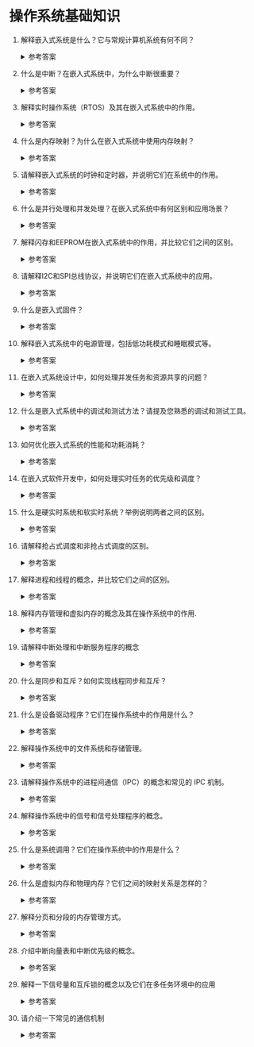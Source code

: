 操作系统基础知识
===

1. 解释嵌入式系统是什么？它与常规计算机系统有何不同？
    <details>
      <summary>参考答案</summary>

      嵌入式系统是一种专门设计用于执行特定任务的计算机系统。与常规计算机系统（如个人计算机）相比，嵌入式系统通常具有以下特点：
      1. `特定功能`：嵌入式系统是为特定的任务或应用程序而设计的，例如工业自动化、医疗设备、汽车控制系统等。它们被用于执行特定的功能，通常具有固定的硬件和软件配置。
      2. `严格的资源限制`：由于嵌入式系统通常具有较小的尺寸、较低的功耗和较有限的资源（如内存和处理能力），因此设计嵌入式系统时需要特别注意资源的优化和利用。
      3. `实时性要求`：许多嵌入式系统需要实时响应，即需要在严格的时间限制内对事件做出快速反应。这些系统通常使用实时操作系统（RTOS）来确保任务的及时执行。
      4. `硬件和软件紧密集成`：嵌入式系统中的硬件和软件通常紧密集成，以实现高效的功能。嵌入式系统可能包括专用的处理器、传感器、执行器和其他外围设备。
      5. `可靠性和稳定性`：许多嵌入式系统用于关键任务和长时间运行，因此对可靠性和稳定性有很高的要求。它们需要能够在各种环境条件下稳定运行，并保证数据的完整性和系统的可靠性。

      参考资料：
      - [Embedded Systems Tutorial](https://www.tutorialspoint.com/embedded_systems/index.htm)
    </details>

2. 什么是中断？在嵌入式系统中，为什么中断很重要？
    <details>
      <summary>参考答案</summary>

      中断是计算机系统中的一种机制，用于在当前执行的程序或任务被中断处理程序（Interrupt Service Routine，ISR）中断执行时，响应和处理发生的事件或信号。在嵌入式系统中，中断非常重要的原因包括：
      1. `实时响应`：嵌入式系统通常需要实时响应外部事件，如传感器输入、通信数据到达等。中断允许系统立即中断当前任务的执行，转而处理紧急事件，从而满足实时性要求。
      2. `异步处理`：中断机制可以处理异步事件，这些事件无法通过程序的顺序执行来预测。通过中断，系统可以立即响应和处理这些事件，而无需等待主程序轮询或检查。
      3. `多任务处理`：中断机制使得多个任务能够并发地运行。当一个任务被中断时，系统可以立即切换到另一个任务，并在中断处理完成后返回到中断之前的执行状态。
      4. `事件驱动`：嵌入式系统通常是事件驱动的，即通过检测和处理事件来触发特定的操作。中断机制使得系统能够及时响应和处理这些事件，从而实现事件驱动的功能。
    </details>

3. 解释实时操作系统（RTOS）及其在嵌入式系统中的作用。
    <details>
      <summary>参考答案</summary>

      实时操作系统（RTOS）是一种专门设计用于实时应用程序的操作系统。实时应用程序需要在特定的时间约束内对事件作出快速响应，因此RTOS旨在提供可靠、可预测的系统响应性能。
      RTOS在嵌入式系统中起着重要作用，因为嵌入式系统通常用于控制、监测和操作各种设备和系统。以下是RTOS在嵌入式系统中的几个关键作用：
      1. `时间管理`：RTOS通过提供任务调度和事件管理功能，确保系统中的任务按照优先级和时间要求进行合理调度。它可以分配和管理任务的处理时间，确保关键任务能够按时完成，从而满足实时性要求。
      2. `中断处理`：嵌入式系统通常依赖于硬件中断来处理外部事件。RTOS能够有效管理中断请求，及时响应和处理来自外部设备的中断，并且可以根据优先级来处理多个中断请求。
      3. `任务管理`：RTOS允许将系统功能划分为多个独立的任务，每个任务都有自己的优先级和执行时间要求。RTOS负责调度和管理这些任务，确保它们以正确的顺序和时间执行，从而实现系统的并发和实时性。
      4. `资源管理`：嵌入式系统中的资源（如处理器、内存、输入/输出等）通常是有限的。RTOS提供资源管理功能，确保不同任务之间对共享资源的访问进行合理分配和调度，以防止冲突和资源争用。
      5. `通信和同步`：RTOS提供了各种通信机制和同步原语，用于任务之间的信息交换和协调。这些机制可以包括消息队列、信号量、事件标志等，用于实现任务之间的通信和同步操作。
      6. `可靠性和容错性`：RTOS通常设计为高可靠性和容错性，以应对嵌入式系统中的错误和异常情况。它提供了错误处理机制、任务监控和故障恢复等功能，以确保系统能够在异常情况下正确运行并保持稳定性。
    </details>

4. 什么是内存映射？为什么在嵌入式系统中使用内存映射？
	  <details>
      <summary>参考答案</summary>

      内存映射是一种将物理内存或设备寄存器映射到逻辑地址空间的技术。通过内存映射，物理内存和设备寄存器被映射为逻辑地址，使得处理器和其他系统组件可以通过逻辑地址来访问它们。在嵌入式系统中使用内存映射有以下几个原因：
      1. `统一访问接口`：通过内存映射，嵌入式系统可以将外设的寄存器和物理内存映射到统一的逻辑地址空间中。这样，处理器可以使用相同的指令和地址访问这些设备，无需编写特定的设备驱动程序。这种统一的访问接口简化了系统设计和软件开发。
      2. `简化访问操作`：内存映射使得对外设寄存器的访问变得像对内存的访问一样简单。处理器可以使用读写内存的指令来读取和写入设备寄存器的值，从而简化了对外设的控制和配置。
      3. `内存保护和安全性`：内存映射可用于实现内存保护和安全性。通过将不同的内存区域映射到不同的地址空间中，并设置相应的访问权限，可以限制对某些关键数据和代码的访问。这提高了系统的安全性，并防止对内存的非法访问和修改。
      4. `虚拟内存管理`：内存映射还可用于虚拟内存管理。通过将物理内存映射到虚拟地址空间中，嵌入式系统可以实现虚拟内存的功能，包括内存分页、页面置换和内存共享等。这提供了更灵活和高效的内存管理机制，使系统能够有效地利用有限的物理内存资源。

      参考资料：
      - [Memory-mapped I/O and port-mapped I/O](https://en.wikipedia.org/wiki/Memory-mapped_I/O_and_port-mapped_I/O)
      - [虚拟内存](https://zh.wikipedia.org/wiki/虚拟内存)
    </details>

5. 请解释嵌入式系统的时钟和定时器，并说明它们在系统中的作用。
	  <details>
      <summary>参考答案</summary>

      1. 时钟：嵌入式系统的时钟是一个基础设施，它提供了系统的时间参考。时钟可以是硬件上的晶振或其他类型的振荡器，用于生成系统的时钟信号。这个时钟信号驱动处理器、外设和其他系统组件的操作，用于同步它们的工作。时钟还用于测量时间间隔和执行时间相关的操作。
      2. 定时器：嵌入式系统的定时器是一个计数器，它在特定时间间隔内产生中断或触发事件。定时器可以设置为按固定时间间隔触发中断，也可以根据需要进行编程以满足系统需求。定时器通常具有预分频器和计数器，用于精确地控制定时器的周期和精度。
   
    </details>

6. 什么是并行处理和并发处理？在嵌入式系统中有何区别和应用场景？
	  <details>
      <summary>参考答案</summary>

      1. `并行处理(Parallel computing)`：并行处理是指同时执行多个任务或操作，利用多个处理单元（如多个处理器核心）并行地完成任务。在并行处理中，多个任务可以同时进行，每个任务由不同的处理单元处理，从而加快整体系统的处理速度。并行处理通常需要专门的硬件支持，如多核处理器或并行计算机系统。

      2. `并发处理(Concurrency)`：并发处理是指同时处理多个任务或操作，通过时间片轮转或其他调度算法，使得多个任务交替执行。在并发处理中，每个任务在时间上交替执行，虽然不能同时进行，但通过快速切换和调度，给用户一种同时执行的感觉。
      
      区别：
      1. `并行处理`：在嵌入式系统中，并行处理常用于需要高性能和高吞吐量的应用场景，例如图像和视频处理、信号处理和实时控制系统等。通过利用多个处理核心同时执行不同的任务，可以提高系统的实时性和响应能力。
   
      2. `并发处理`：在嵌入式系统中，由于资源有限或任务优先级不同，常常需要采用并发处理的方式。例如，实时操作系统（RTOS）使用任务调度器来管理和调度多个任务，每个任务按照一定的时间片轮转方式执行。这样可以实现多个任务的同时进行，提高系统的资源利用率和任务的响应速度。

      参考资料：
      - [Parallel computing](https://en.wikipedia.org/wiki/Parallel_computing)
      - [Concurrency (computer science)](https://en.wikipedia.org/wiki/Concurrency_(computer_science))
    </details>

7. 解释闪存和EEPROM在嵌入式系统中的作用，并比较它们之间的区别。
	  <details>
      <summary>参考答案</summary>

      闪存和EEPROM（Electrically Erasable Programmable Read-Only Memory）都是在嵌入式系统中常见的非易失性存储器，它们在系统中具有不同的作用和特点。

      1. `闪存`：闪存是一种非易失性存储器，常用于存储程序代码、操作系统和数据。它具有快速的读取速度和较大的存储容量，通常以`块`的形式进行读写操作。闪存具有擦除和编程的功能，允许数据被修改和更新。闪存通常分为 NOR Flash 和 NAND Flash 两种类型，它们在性能和应用场景上有所区别。在嵌入式系统中，闪存被广泛用于存储系统的固件、引导程序和应用程序等。它可提供长期存储和持久性的数据存储，确保系统在断电后能够保留数据和程序代码。闪存还具有较快的读取速度，支持随机访问，适用于需要频繁读取和写入数据的场景。
   
      2. `EEPROM`：EEPROM是一种电可擦除可编程只读存储器，它与闪存相似，但在擦除和编程方面更加灵活。EEPROM可以以`字节`的形式进行读写操作，而不需要擦除整个块。这使得EEPROM适用于频繁写入和更新数据的应用。在嵌入式系统中，EEPROM常用于存储配置数据、校准参数、设备状态和用户设置等。它可提供可编程的存储空间，允许数据在系统运行时被动态地修改和更新。由于EEPROM支持字节级的读写操作，它特别适用于存储小量数据的场景。

      区别：

      1. `存储方式`：闪存以块的形式进行读写操作，而EEPROM以字节的形式进行读写操作。
      2. `擦除和编程`：闪存通常需要整个块进行擦除和编程，而EEPROM可以在字节级别进行擦除和编程。
      3. `容量和性能`：闪存通常具有较大的存储容量和更快的`读取速度`，而EEPROM容量较小且`读取速度`较慢。
      4. `应用场景`：闪存适用于存储程序代码和大容量数据的场景，而EEPROM适用于存储配置数据和小容量数据的场景。
   
      参考资料:
      - [flash存储器和eeprom区别](https://www.eefocus.com/e/490296.html)
    </details>

8. 请解释I2C和SPI总线协议，并说明它们在嵌入式系统中的应用。
	  <details>
      <summary>参考答案</summary>

      I2C（Inter-Integrated Circuit）和SPI（Serial Peripheral Interface）是两种常用的串行通信总线协议，在嵌入式系统中具有不同的特点和应用。

      1. I2C总线协议：I2C是一种双线制的串行通信协议，由两根线组成：串行数据线（SDA）和串行时钟线（SCL）。它支持多主设备和多从设备的通信，并且可以在设备之间共享同一条总线。I2C使用主从架构，主设备负责发起通信和控制总线访问，而从设备则被动响应。
      在嵌入式系统中，I2C广泛应用于连接各种外设和传感器，例如温度传感器、加速度计、EEPROM、LCD显示屏等。`I2C通信简单且灵活，适用于连接多个设备并节省引脚数量的场景`。
      2. SPI总线协议：SPI是一种四线制的串行通信协议，由四根线组成：主设备输出（MOSI）、主设备输入（MISO）、时钟线（SCK）和片选线（SS）。SPI通信中，有一个主设备控制通信，可以连接多个从设备，并且每个从设备都有一个片选线用于选择通信的目标设备。
      在嵌入式系统中，SPI常用于高速数据传输和与外部设备的通信。它适用于连接各种外设，如闪存存储器、数据转换器、传感器、显示屏、无线模块等。`SPI通信速度快，适合于需要高带宽和实时性的应用场景`。

      参考资料：
      - [I²C](https://en.wikipedia.org/wiki/I2C)
      - [Serial Peripheral Interface](https://en.wikipedia.org/wiki/Serial_Peripheral_Interface)
    </details>

9.  什么是嵌入式固件？
    <details>
      <summary>参考答案</summary>

      1. 嵌入式固件（Firmware）是指嵌入在嵌入式系统中的软件程序或代码，用于控制和管理硬件设备的操作。它是一种针对特定硬件平台和应用需求编写的低级软件，通常以二进制形式存储在非易失性存储器（如闪存或EEPROM）中。
      2. 嵌入式固件在嵌入式系统中扮演着关键的角色，它负责控制硬件设备的功能和行为，实现系统的特定功能。嵌入式固件通常包括引导程序（bootloader）、驱动程序、实时操作系统（RTOS）、应用程序等，它们共同协同工作以实现嵌入式系统的预期功能。
      3. 嵌入式固件通常具有以下特点：
          1. 专用性：嵌入式固件是为特定的硬件平台和应用需求而设计，具有特定的功能和功能限制。
          2. 实时性：很多嵌入式系统需要实时响应和精确的控制，嵌入式固件需要满足实时性要求。
          3. 资源受限：嵌入式系统通常具有有限的处理能力、存储空间和能源，嵌入式固件需要高效地利用这些资源。
          4. 可靠性：嵌入式固件需要稳定可靠，能够长期运行且抵抗外部干扰和故障。
    
      参考资料：
      - [Firmware](https://en.wikipedia.org/wiki/Firmware)
    </details>

10. 解释嵌入式系统中的电源管理，包括低功耗模式和睡眠模式等。
    <details>
      <summary>参考答案</summary>

      在嵌入式系统中，电源管理是一种关键的技术，用于管理和控制系统的能源消耗，以提高系统的效率和延长电池寿命。其中，低功耗模式和睡眠模式是常见的电源管理技术。

      1. `低功耗模式（Low Power Mode）`: 低功耗模式是指嵌入式系统在空闲或非活动状态下切换到低功耗状态，以降低功耗并节省能源。在低功耗模式下，系统关闭或减少不必要的功能模块和外设的工作，降低时钟频率和电压，以及降低处理器的功耗等。系统在需要时可以快速恢复到正常工作状态。
      2. `睡眠模式（Sleep Mode）`: 睡眠模式是一种更低功耗的模式，用于将嵌入式系统完全或部分关闭，以最大限度地减少功耗和能源消耗。在睡眠模式下，系统关闭主要的时钟和电源，只保留必要的电路运行。通常需要外部触发或定时器来唤醒系统，从而恢复正常运行状态。
  
    </details>

11. 在嵌入式系统设计中，如何处理并发任务和资源共享的问题？
    <details>
      <summary>参考答案</summary>

      在嵌入式系统设计中，处理并发任务和资源共享的问题是非常重要的。以下是几种常见的方法和技术：
      1. `任务调度`：使用实时操作系统（RTOS）来管理和调度任务。RTOS提供了任务调度器，可以根据任务的优先级和调度策略决定任务的执行顺序。任务调度器会根据预定的调度算法将处理器时间分配给不同的任务，以实现并发执行。
      2. `同步和互斥`：使用同步机制和互斥机制来控制任务之间的访问和共享资源。常用的同步机制包括信号量（Semaphore）和事件（Event），它们可以用于任务之间的通信和同步操作。互斥机制例如互斥量（Mutex）和临界区（Critical Section），用于保护共享资源的访问，确保同时只有一个任务能够访问该资源。
      3. `中断处理`：使用中断来处理紧急事件和异步操作。中断允许系统在发生外部事件时立即响应，并暂停当前任务执行，执行中断服务程序。中断服务程序通常是短小而快速的，用于处理特定的事件或任务，并在完成后恢复原来的任务执行。
      4. `状态机设计`：使用状态机来管理并发任务和状态转换。状态机是一种有限状态机（FSM）的设计模式，通过定义状态和状态转换条件，控制任务的行为和状态切换。状态机设计可简化任务之间的协调和控制，并提高系统的可维护性。
    </details>

12. 什么是嵌入式系统中的调试和测试方法？请提及您熟悉的调试和测试工具。
    <details>
      <summary>参考答案</summary>

      以下是一些常见的嵌入式系统调试和测试方法及工具：

      1. 调试方法：
         1. 打印输出：在代码中插入调试打印语句，将变量值、状态信息等输出到终端或日志文件中，以便分析程序的执行流程和数据状态。
         2. 断点调试：使用集成开发环境（IDE）提供的调试器，在关键代码位置设置断点，以暂停程序执行并检查变量、观察内存状态等。
         3. 运行时跟踪：通过记录代码执行路径和函数调用顺序等信息，进行运行时分析和跟踪，以了解系统的行为和性能瓶颈。
         4. 仿真和模拟：使用仿真器或模拟器在主机上运行嵌入式系统，以模拟硬件环境并进行调试。
      2. 测试方法：
         1. 单元测试：对嵌入式系统中的各个模块进行独立的测试，验证其功能的正确性和边界条件的处理。
         2. 集成测试：将多个模块或组件组合在一起进行测试，确保它们能够正确地协同工作。
         3. 硬件/软件集成测试：验证嵌入式系统的硬件和软件之间的接口和交互，确保它们能够正确配合运行。
         4. 验收测试：在目标环境中对整个嵌入式系统进行全面的测试，验证其符合用户需求和规格要求。
      3. 调试和测试工具：
         1. 调试器（Debugger）：如GDB、JTAG调试器等，用于设置断点、监视变量和寄存器等，以及跟踪程序执行。
         2. 逻辑分析仪（Logic Analyzer）：用于捕获和分析嵌入式系统中的数字信号，以了解信号的时序和状态。
         3. 示波器（Oscilloscope）：用于观察和分析嵌入式系统中的模拟信号波形，以诊断和验证电路的正确性。
         4. 静态分析工具（Static Analysis Tools）：如Lint、Coverity等，用于静态代码分析，发现潜在的错误和缺陷。
         5. 单元测试框架：如Unity、CppUTest等，用于编写和执行单元测试，并生成测试报告和覆盖率分析。
    </details>

13. 如何优化嵌入式系统的性能和功耗消耗？
    <details>
      <summary>参考答案</summary>

      要优化嵌入式系统的性能和功耗消耗，可以采取以下几种方法：
      1. 优化算法和数据结构：通过优化代码中的算法和数据结构，减少系统的计算和存储需求，从而提高性能并减少功耗。使用更高效的算法和数据结构可以减少处理器的工作量和内存访问次数，从而节省能量。
      2. 优化代码实现：编写高效的代码可以减少系统的执行时间和功耗消耗。使用合适的编程技术和优化方法，如循环展开、内联函数、去除空闲代码等，可以提高代码的执行效率和功耗效率。
      3. 硬件优化：对硬件进行优化可以提高系统的性能和功耗效率。例如，选择适当的处理器和外设，设计合理的电路布局，采用低功耗组件和电源管理技术，以降低功耗消耗。
      4. 电源管理：合理的电源管理可以有效降低系统的功耗。通过使用节能模式、睡眠模式和动态电压频率调节（DVFS）等技术，根据系统负载和需求动态调整处理器的频率和电压，以实现功耗优化。
      5. 任务调度和优先级管理：使用合适的任务调度算法和优先级管理策略，确保关键任务得到及时执行，非关键任务进入低功耗状态。通过合理的任务调度和功耗管理，可以提高系统的性能和功耗效率。
      6. 性能分析和优化工具：使用性能分析工具和优化工具，如编译器的优化选项、性能分析器和能耗分析器，来评估系统的性能和功耗状况，并根据结果进行针对性的优化。
      7. 系统级优化：考虑整个系统的架构和设计，在硬件和软件层面进行综合优化。通过合理的模块划分、通信协议的优化、缓存管理和存储器优化等手段，提高系统的整体性能和功耗效率。

      优化嵌入式系统的性能和功耗消耗是一个综合考虑多个因素的过程，具体的优化方法和技术取决于具体的嵌入式系统和应用场景。
    </details>

14. 在嵌入式软件开发中，如何处理实时任务的优先级和调度？
    <details>
      <summary>参考答案</summary>

      在嵌入式软件开发中，处理实时任务的优先级和调度是确保系统能够满足实时性要求的重要部分。以下是一些常见的方法和技术：
      1. 优先级分配：为每个实时任务分配适当的优先级，根据任务的紧急程度和重要性确定其执行顺序。通常，优先级较高的任务会在优先级较低的任务之前执行。
      2. 调度算法：选择合适的调度算法来决定任务的执行顺序。常用的调度算法包括先来先服务（FCFS）、最短作业优先（SJF）、优先级调度、循环调度（Round-Robin）等。根据系统需求和任务特点选择合适的调度算法。
      3. 中断处理：对于具有实时要求的任务，使用中断来响应外部事件或触发条件。中断处理可以立即打断当前任务的执行，执行紧急的任务，然后返回原来的任务继续执行。
      4. 资源管理和互斥：确保共享资源的安全访问和避免竞争条件。使用互斥锁、信号量、事件标志等机制来实现对共享资源的互斥访问和同步。
      5. 实时任务设计：在设计实时任务时，要考虑任务的执行时间、截止期限、依赖关系等因素。确保任务能够在规定的截止期限内完成，并满足实时性要求。
      6. 性能分析和调试工具：使用性能分析工具和调试工具来监测和分析实时任务的执行情况，识别潜在的性能问题和调度延迟，并进行优化和调试。

      实时任务的优先级和调度的设计需要根据具体的系统需求和实时性要求进行权衡和选择。同时，合适的任务划分、优先级分配和调度算法的选择也取决于嵌入式系统的硬件平台和应用场景。
    </details>
  
15. 什么是硬实时系统和软实时系统？举例说明两者之间的区别。
    <details>
      <summary>参考答案</summary>

      硬实时系统和软实时系统是嵌入式系统中常用的两种实时系统类型，它们在任务处理和满足实时要求方面有一些区别。

      1. `硬实时系统（Hard Real-Time System）`：硬实时系统对任务的响应时间有严格的要求，必须在规定的时间限制内完成。在硬实时系统中，任务的截止期限是绝对的，任务必须在其截止期限之前完成，否则会导致系统的故障或错误。硬实时系统通常用于对实时性要求非常高的应用，如航空航天、医疗设备、工业控制等。__举例__：在一个飞行控制系统中，飞机需要按照严格的时间表执行各种飞行指令。例如，飞机在规定的时间内进行自动起飞、自动降落等任务。在这种情况下，任务的截止期限是绝对的，必须在预定的时间内完成，以确保飞行安全和准确性。

      2. `软实时系统（Soft Real-Time System）`：软实时系统也有实时性要求，但对任务的响应时间要求相对较宽松。在软实时系统中，任务的截止期限是相对的，如果任务没有在截止期限内完成，系统可以继续运行，但可能会导致性能下降或质量降低。软实时系统通常用于对实时性要求较低、更关注系统的效率和性能的应用，如多媒体系统、网络通信等。__举例__：在一个视频会议系统中，实时传输和显示视频是重要的，但对于视频帧的到达时间没有严格的要求。如果一个视频帧在一定时间内到达，系统可以继续播放后续的视频帧，尽管可能会导致一些视频延迟。在这种情况下，任务的截止期限是相对的，系统可以在一定程度上容忍延迟。

      总体而言，硬实时系统对任务的截止期限有严格要求，必须在规定的时间内完成，而软实时系统的任务截止期限相对宽松，任务的延迟可以被容忍。根据具体的应用需求和实时性要求，选择合适的实时系统类型非常重要。
    </details>

16. 请解释抢占式调度和非抢占式调度的区别。
    <details>
      <summary>参考答案</summary>

      抢占式调度和非抢占式调度是操作系统中用于管理任务和资源分配的两种不同策略。

      `抢占式调度`是指操作系统能够强制中断当前正在执行的任务，并将CPU资源分配给`更高优先级`的任务。在抢占式调度中，任务的执行顺序可以在任何时候被打断，无论任务是否已经完成。这种调度策略使得操作系统能够对任务进行更精确的控制，提高系统的响应速度和吞吐量。然而，`频繁的抢占也可能引起任务切换的开销，降低系统的效率`。

      `非抢占式调度`是指任务在开始执行后，只有在任务主动释放CPU资源或者任务执行完毕后，操作系统才会将CPU资源分配给下一个任务。在非抢占式调度中，任务具有更长的执行时间，减少了任务切换的开销。但是，如果一个任务占用了过长时间的CPU资源，其他高优先级的任务可能会等待很长时间才能执行，从而`降低了系统的响应速度`。

      总之，抢占式调度和非抢占式调度的区别在于`任务是否可以在任意时刻被强制中断`。抢占式调度提供了更灵活的任务管理和更快的响应能力，但可能引起更多的开销；非抢占式调度则具有更低的开销，但可能导致任务响应时间较长。

      参考资料：
      - [Preemptive and Nonpreemptive Scheduling](https://www.geeksforgeeks.org/preemptive-and-non-preemptive-scheduling/)
      - [Preemptive vs Non-Preemptive Scheduling](https://techdifferences.com/difference-between-preemptive-and-non-preemptive-scheduling.html)
    </details>

17. 解释进程和线程的概念，并比较它们之间的区别。
    <details>
      <summary>参考答案</summary>

      进程和线程是操作系统中用于执行任务的两个基本概念：

      1. 进程是计算机中的一个执行单元，是程序在执行过程中分配和管理资源的基本单位。每个进程都有自己的地址空间、内存、文件描述符和其他系统资源。进程之间相互独立，它们在操作系统中以独立的实体存在，并且通过进程间通信（IPC）机制进行交互。
    
      2. 线程是进程的子任务或执行路径，是进程中的实际执行单位。一个进程可以拥有多个线程，它们共享相同的地址空间和系统资源。线程可以同时执行多个任务，使得程序能够实现并发执行和多线程处理。线程间的切换开销较小，因为它们共享了进程的上下文。

      区别：
      1. `资源分配`：进程拥有独立的资源分配，包括内存空间、文件描述符等；而线程共享所属进程的资源，如内存空间、文件和网络连接等。
      2. `调度和切换`：进程间的切换开销较大，需要保存和恢复整个进程的上下文信息；线程间的切换开销较小，因为它们共享进程的上下文，只需要切换线程的私有数据和栈。
      3. `并发性和执行速度`：由于线程共享资源，线程间的通信和同步较为方便，可以实现更高的并发性；而进程之间的通信和同步开销较大。另外，线程的创建、销毁和切换速度较快，因此线程的执行速度一般比进程快。

      参考资料:
      - [What is the difference between a process and a thread?](https://stackoverflow.com/questions/200469/what-is-the-difference-between-a-process-and-a-thread)
      - [About Processes and Threads](https://learn.microsoft.com/en-gb/windows/win32/procthread/about-processes-and-threads?redirectedfrom=MSDN)
    </details>

18. 解释内存管理和虚拟内存的概念及其在操作系统中的作用.
    <details>
      <summary>参考答案</summary>

      1. `内存管理`是操作系统中的一个关键组成部分，用于管理计算机系统中的内存资源。它负责跟踪和分配内存，以满足进程和系统的内存需求，并确保不同进程之间不会相互干扰。其在操作系统中的作用是：
         1. `内存分配和回收`：内存管理负责分配和回收进程所需的内存空间。它跟踪空闲内存块并进行分配，确保每个进程得到所需的内存资源。
         2. `内存保护`：内存管理通过分配内存空间并为每个进程建立地址映射表，确保每个进程只能访问其自己的内存空间，从而实现内存的隔离和保护。

      2. `虚拟内存`是一种内存管理技术，它将计算机的物理内存和磁盘上的虚拟内存空间进行映射和管理。它使得每个进程拥有独立的地址空间，从而提供了更大的可用内存空间。虚拟内存允许进程使用超过实际物理内存容量的内存，将不常用的数据存储在磁盘上，并通过页面调度算法将其加载到物理内存中。其在操作系统中的作用是：
         1. `虚拟内存管理`：虚拟内存技术使得系统可以在有限的物理内存情况下运行更多的进程，并提供了更大的地址空间。它通过将不常用的数据存储在磁盘上，将内存需求高效地管理起来。
         2. `页面调度和换入/换出`：虚拟内存使用页面调度算法决定哪些页面需要置换到磁盘上，以及何时将其换入物理内存。这些算法根据访问模式和优先级来优化内存的使用效率和性能。

      参考资料：
      - [Virtual Memory in Operating System](https://www.geeksforgeeks.org/virtual-memory-in-operating-system)
      - [Memory management](https://en.wikipedia.org/wiki/Memory_management)
    </details>

19. 请解释中断处理和中断服务程序的概念
    <details>
      <summary>参考答案</summary>

      1. `中断`是计算机系统中的一种机制，用于向CPU发出异步信号，以通知操作系统发生了某种事件，例如外部设备完成了输入/输出操作或发生了错误。中断可以打断正在执行的程序，并立即转移到相应的中断服务程序中进行处理。
      2. `中断处理`是指操作系统对中断事件的响应和处理过程。当发生中断时，CPU会立即中断当前正在执行的任务，并转到与中断事件相关的中断服务程序。中断处理程序负责处理中断事件，保存当前任务的上下文，执行中断服务程序，处理中断事件后恢复上下文并返回到原任务。
      3. `中断服务程序`是与特定中断事件相关联的程序，它负责处理特定的中断事件。每个中断事件都有一个唯一的中断向量或中断号，操作系统根据中断号找到对应的中断服务程序。中断服务程序通常是预先定义好的，它们执行特定的操作来处理中断事件，例如读取设备数据、响应用户输入等。
    </details>

20. 什么是同步和互斥？如何实现线程同步和互斥？
    <details>
      <summary>参考答案</summary>

      同步和互斥是计算机科学中常见的概念，用于控制多个线程或进程之间的访问和操作。
      1. `互斥`是指在同一时刻只允许一个访问者对资源进行访问，具有排它性。
      2. `同步`是指在互斥的基础上，通过其他机制实现访问者对资源的有序访问。在大多数情况下，同步已经实现了互斥。

      线程同步和互斥可以通过以下方式实现：
      1. `互斥锁（Mutex）`：互斥锁是一种常见的同步机制，通过在关键代码段前后加锁和解锁操作，确保在同一时间只有一个线程访问共享资源。`适用于对共享资源的访问时间较短的情况`。
      2. `信号量（Semaphore）`：信号量是一种计数器，用于控制对共享资源的访问。它可以允许多个线程同时访问资源，也可以限制同时访问的线程数。`适用于对共享资源的访问时间较长的情况`。
      3. `条件变量（Condition Variable）`：条件变量用于在线程之间进行等待和通知。线程可以等待某个条件变量满足特定条件，当条件满足时，其他线程可以发出通知来唤醒等待的线程。`适用于需要等待某个条件满足后才能继续执行的情况`。
      4. `读写锁（Read-Write Lock）`：读写锁允许多个线程同时对共享资源进行读取操作，但只允许一个线程进行写操作。这可以提高读操作的并发性能。`适用于读操作比写操作多的情况`。
    
      参考资料:
      - [什么是同步？什么是互斥？](https://blog.csdn.net/liming0931/article/details/82902084)
      - [线程同步和互斥的区别](https://www.cnblogs.com/baizhanshi/p/6844356.html)
      - []()
    </details>

21. 什么是设备驱动程序？它们在操作系统中的作用是什么？
    <details>
      <summary>参考答案</summary>

      设备驱动程序是一种软件模块，用于操作系统与硬件设备之间的通信和交互。它们充当了操作系统与硬件设备之间的桥梁，使操作系统能够管理和控制各种硬件设备。设备驱动程序的作用包括：
      1. `硬件抽象`：设备驱动程序提供了一种统一的接口，将硬件设备的复杂性和特定细节隐藏在底层。它们将硬件的操作细节抽象出来，使操作系统能够以一致的方式与不同类型的设备进行通信。
      2. `设备管理`：设备驱动程序负责设备的初始化、配置和管理。它们向操作系统提供了对设备资源的访问和控制，包括设备的启动、停止、中断处理等。
      3. `数据传输`：设备驱动程序处理数据在计算机系统和设备之间的传输。它们负责数据的读取和写入，将应用程序的数据请求转换为硬件设备的操作。
      4. `错误处理`：设备驱动程序监测和处理与硬件设备相关的错误和异常情况。它们负责处理设备故障、错误状态和异常事件，确保系统的稳定性和可靠性。
      5. `性能优化`：设备驱动程序可以通过优化设备的使用和数据传输方式来提高系统性能。它们可以使用各种技术和策略来最大限度地利用设备的性能潜力，减少资源的浪费和延迟。

      参考资料：
      - [Linux Device Drivers, Third Edition](https://lwn.net/Kernel/LDD3/)
    </details>

22. 解释操作系统中的文件系统和存储管理。
    <details>
      <summary>参考答案</summary>

      1. `文件系统`：文件系统是操作系统用于组织和管理文件和目录的方法。它定义了文件的命名规则、存储结构、访问权限和操作方式等。文件系统提供了对文件和目录的创建、读取、写入、删除和修改等操作，并提供了文件的组织结构和层次化的目录结构。文件系统使用户和应用程序能够方便地管理和访问存储在磁盘或其他存储介质上的数据。
      2. `存储管理`：存储管理是操作系统对计算机系统中的物理存储资源进行管理和分配的过程。它负责将计算机系统的内存和磁盘等存储设备分配给进程和文件，并管理它们的使用和释放。存储管理包括内存管理和磁盘管理两个方面：
          - `内存管理`：操作系统负责将有限的内存资源分配给运行的进程，并跟踪每个进程使用的内存区域。它提供了内存分配、地址映射、内存保护和页面置换等功能，以优化内存的利用和进程的执行。
          - `磁盘管理`：操作系统管理磁盘上的文件和空闲空间。它负责文件的存储和组织，实现文件的读取和写入，并处理文件的空间分配和回收。磁盘管理使用文件系统来组织和管理文件，并使用磁盘调度算法来优化磁盘访问的效率。
    </details>

23. 请解释操作系统中的进程间通信（IPC）的概念和常见的 IPC 机制。
    <details>
      <summary>参考答案</summary>

      进程间通信（IPC）是指在操作系统中，不同进程之间进行数据交换和通信的机制和技术。多个进程之间可能需要相互协作、共享数据或传递消息，以完成特定的任务或实现系统功能。为了实现进程间的通信，操作系统提供了各种IPC机制。常见的IPC机制包括：

      1. `管道（Pipe）`：管道是一种单向的通信机制，可以在具有父子关系的进程之间进行通信。它提供了一个字节流的缓冲区，一个进程将数据写入管道的一端，另一个进程从另一端读取数据。
      2. `命名管道（Named Pipe）`：命名管道也是一种单向的通信机制，但不限于具有父子关系的进程。不同进程可以通过共享一个命名管道来进行通信，进程可以在管道上进行读写操作。
      3. `信号量（Semaphore）`：信号量是一种用于进程同步和互斥的通信机制。它可以用来解决进程之间的竞争条件和资源共享的问题。进程可以使用信号量进行互斥访问，控制对临界资源的访问。
      4. `消息队列（Message Queue）`：消息队列是一种在进程之间传递消息的通信机制。它通过在消息队列中存储消息，使多个进程可以异步地进行通信。每个消息都具有特定的类型和优先级。
      5. `共享内存（Shared Memory）`：共享内存是一种高效的进程间通信机制，它允许多个进程共享同一块物理内存区域。进程可以直接访问和修改共享内存中的数据，而无需进行数据的拷贝和传输。
      6. `套接字（Socket）`：套接字是一种用于网络通信的IPC机制，它提供了一种标准的网络编程接口。通过套接字，进程可以在不同主机之间进行通信，实现网络应用程序。
    </details>

24. 解释操作系统中的信号和信号处理程序的概念。
    <details>
      <summary>参考答案</summary>

    </details>

25. 什么是系统调用？它们在操作系统中的作用是什么？
    <details>
      <summary>参考答案</summary>

    </details>

26. 什么是虚拟内存和物理内存？它们之间的映射关系是怎样的？
    <details>
      <summary>参考答案</summary>

    </details>

27. 解释分页和分段的内存管理方式。
    <details>
      <summary>参考答案</summary>

    </details>

28. 介绍中断向量表和中断优先级的概念。
    <details>
      <summary>参考答案</summary>

    </details>

29. 解释一下信号量和互斥锁的概念以及它们在多任务环境中的应用
    <details>
      <summary>参考答案</summary>

    </details>

30. 请介绍一下常见的通信机制
    <details>
      <summary>参考答案</summary>

    </details>